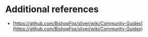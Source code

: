 # Additional references

- [https://github.com/BishopFox/sliver/wiki/Community-Guides](https://github.com/BishopFox/sliver/wiki/Community-Guides)
